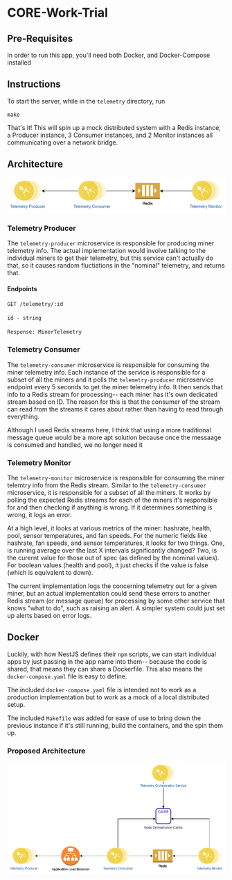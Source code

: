 # CORE-Work-Trial


## Pre-Requisites

In order to run this app, you'll need both Docker, and Docker-Compose installed

## Instructions

To start the server, while in the `telemetry` directory, run 

```
make
```

That's it! This will spin up a mock distributed system with a Redis instance, a Producer instance, 3 Consumer instances, and 2 Monitor instances all communicating over a network bridge.

## Architecture

![Architecture Diagram](diagrams/architecture.png)

### Telemetry Producer

The `telemetry-producer` microservice is responsible for producing miner telemetry info. The actual implementation would involve talking to the individual miners to get their telemetry, but this service can't actually do that, so it causes random fluctiations in the "nominal" telemetry, and returns that. 

#### Endpoints 

```
GET /telemetry/:id 

id - string

Response: MinerTelemetry
```

### Telemetry Consumer

The `telemetry-consumer` microservice is responsible for consuming the miner telemetry info. Each instance of the service is responsible for a subset of all the miners and it polls the `telemetry-producer` microservice endpoint every 5 seconds to get the miner telemetry info. It then sends that info to a Redis stream for processing-- each miner has it's own dedicated stream based on ID. The reason for this is that the consumer of the stream can read from the streams it cares about rather than having to read through everything. 

Although I used Redis streams here, I think that using a more traditional message queue would be a more apt solution because once the messaage is consumed and handled, we no longer need it

### Telemetry Monitor

The `telemetry-monitor` microservice is responsible for consuming the miner telemtry info from the Redis stream. Similar to the `telemetry-consumer` microservice, it is responsible for a subset of all the miners. It works by polling the expected Redis streams for each of the miners it's responsible for and then checking if anything is wrong. If it determines something is wrong, it logs an error. 

At a high level, it looks at various metrics of the miner: hashrate, health, pool, sensor temperatures, and fan speeds. For the numeric fields like hashrate, fan speeds, and sensor temperatures, it looks for two things. One, is running average over the last X intervals significantly changed? Two, is the curernt value for those out of spec (as defined by the nominal values). For boolean values (health and pool), it just checks if the value is false (which is equivalent to down).

The current implementation logs the concerning telemetry out for a given miner, but an actual implementation could send these errors to another Redis stream (or message queue) for processing by some other service that knows "what to do", such as raising an alert. A simpler system could just set up alerts based on error logs.

## Docker

Luckily, with how NestJS defines their `npm` scripts, we can start individual apps by just passing in the app name into them-- because the code is shared, that means they can share a Dockerfile. This also means the `docker-compose.yaml` file is easy to define. 

The included `docker-compose.yaml` file is intended not to work as a production implementation but to work as a mock of a local distributed setup.

The included `Makefile` was added for ease of use to bring down the previous instance if it's still running, build the containers, and the spin them up. 

### Proposed Architecture

![Proposed Architecture Diagram](diagrams/proposed-architecture.png)
